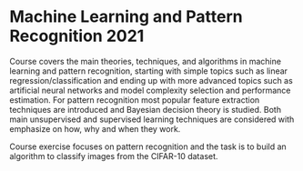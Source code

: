 # Machine Learning and Pattern Recognition 2021

Course covers the main theories, techniques, and algorithms in machine learning and pattern recognition, starting with simple topics such as linear regression/classification and ending up with more advanced topics such as artificial neural networks and model complexity selection and performance estimation. For pattern recognition most popular feature extraction techniques are introduced and Bayesian decision theory is studied. Both main unsupervised and supervised learning techniques are considered with emphasize on how, why and when they work.

Course exercise focuses on pattern recognition and the task is to build an algorithm to classify images from the CIFAR-10 dataset.